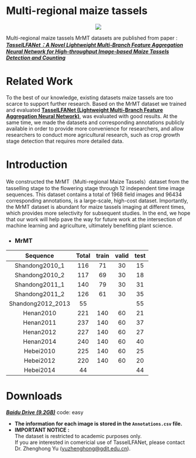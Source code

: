 # Multi-regional maize tassels
<p align="center">
  <img src="https://github.com/Ye-Sk/MrMT/blob/master/MrMT.png"/>
</p>

Multi-regional maize tassels MrMT datasets are published from paper :  
[___TasselLFANet：A Novel Lightweight Multi-Branch Feature Aggregation Neural Network for High-throughput Image-based Maize Tassels Detection and Counting___](https://v.qq.com/x/cover/mpqzavrt4qvdstw/d00148c52qt.html?ptag=360kan.cartoon.free)

# Related Work
To the best of our knowledge, existing datasets maize tassels are too scarce to support further research. Based on the MrMT dataset we trained and evaluated [**TasselLFANet (Lightweight Multi-Branch Feature Aggregation Neural Network)**](https://github.com/Ye-Sk/LFANet), was evaluated with good results. At the same time, we made the datasets and corresponding annotations publicly available in order to provide more convenience for researchers, and allow researchers to conduct more agricultural research, such as crop growth stage detection that requires more detailed data.

# Introduction
We constructed the MrMT（Multi-regional Maize Tassels）dataset from the tasselling stage to the flowering stage through 12 independent time image sequences. This dataset contains a total of 1968 field images and 96434 corresponding annotations, is a large-scale, high-cost dataset. Importantly, the MrMT dataset is abundant for maize tassels imaging at different times, which provides more selectivity for subsequent studies. In the end, we hope that our work will help pave the way for future work at the intersection of machine learning and agriculture, ultimately benefiting plant science. 
* ### MrMT
|Sequence|Total|train|valid|test|
| :---: | :---: | :---: | :---: | :---: |
|Shandong2010_1|116|71|30|15|
|Shandong2010_2|117|69|30|18|
|Shandong2011_1|140|79|30|31|
|Shandong2011_2|126|61|30|35|
|Shandong2012_2013|55| | |55|
|Henan2010|221|140|60|21|
|Henan2011|237|140|60|37|
|Henan2012|227|140|60|27|
|Henan2014|240|140|60|40|
|Hebei2010|225|140|60|25|
|Hebei2012|220|140|60|20|
|Hebei2014|44| | |44|
# Downloads
 [___Baidu Drive (9.2GB)___](https://pan.baidu.com/s/130kHzeaPWgU0T12jaumhMg)  code: easy 
* **The information for each image is stored in the `Annotations.csv` file.**
* **IMPORTANT NOTICE :**  
    The dataset is restricted to academic purposes only.  
    If you are interested in comericial use of TasselLFANet, please contact Dr. Zhenghong Yu (yuzhenghong@gdit.edu.cn). 
